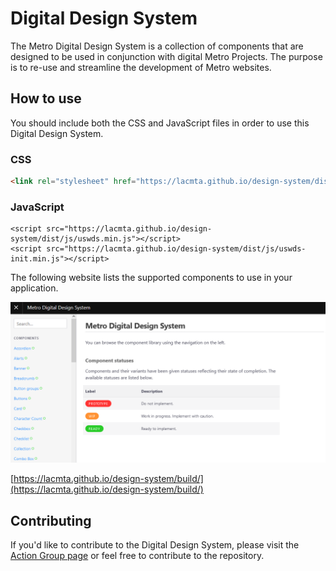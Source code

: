 # Digital Design System

The Metro Digital Design System is a collection of components that are designed to be used in conjunction with digital Metro Projects. The purpose is to re-use and streamline the development of Metro websites.


## How to use

You should include both the CSS and JavaScript files in order to use this Digital Design System.

### CSS

``` html
<link rel="stylesheet" href="https://lacmta.github.io/design-system/dist/css/uswds.min.css" type="text/css">
```

### JavaScript 

```
<script src="https://lacmta.github.io/design-system/dist/js/uswds.min.js"></script>
<script src="https://lacmta.github.io/design-system/dist/js/uswds-init.min.js"></script>
```

The following website lists the supported components to use in your application.

![](./media/metro_digital_design_system.png)

[https://lacmta.github.io/design-system/build/](https://lacmta.github.io/design-system/build/)

## Contributing

If you'd like to contribute to the Digital Design System, please visit the [Action Group page](working_groups/digital_design_system/) or feel free to contribute to the repository.